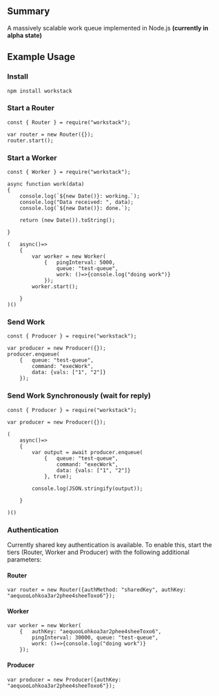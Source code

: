 ## Summary
A massively scalable work queue implemented in Node.js **(currently in alpha state)**


## Example Usage

### Install
```
npm install workstack
```

### Start a Router
```
const { Router } = require("workstack");

var router = new Router({});
router.start();
```

### Start a Worker
```
const { Worker } = require("workstack");

async function work(data)
{   
    console.log(`${new Date()}: working.`);
    console.log("Data received: ", data);
    console.log(`${new Date()}: done.`);
    
    return (new Date()).toString();

}

(   async()=>
    {   
        var worker = new Worker(
            {   pingInterval: 5000,
                queue: "test-queue",
                work: ()=>{console.log("doing work")}
            });
        worker.start();

    }
)()
```

### Send Work
```
const { Producer } = require("workstack");

var producer = new Producer({});
producer.enqueue(
    {   queue: "test-queue",
        command: "execWork", 
        data: {vals: ["1", "2"]}
    });
```

### Send Work Synchronously (wait for reply)
```
const { Producer } = require("workstack");

var producer = new Producer({});

(   
    async()=>
    {   
        var output = await producer.enqueue(
            {   queue: "test-queue",
                command: "execWork", 
                data: {vals: ["1", "2"]}
            }, true);

        console.log(JSON.stringify(output));

    }

)()
```

### Authentication
Currently shared key authentication is available.  To enable this, start the tiers (Router, Worker and Producer) with the following additional parameters:

#### Router
```
var router = new Router({authMethod: "sharedKey", authKey: "aequooLohkoa3ar2phee4sheeToxo6"});
```

#### Worker
```
var worker = new Worker(
    {   authKey: "aequooLohkoa3ar2phee4sheeToxo6", 
        pingInterval: 30000, queue: "test-queue",
        work: ()=>{console.log("doing work")}
    });
```

#### Producer
```
var producer = new Producer({authKey: "aequooLohkoa3ar2phee4sheeToxo6"});
```